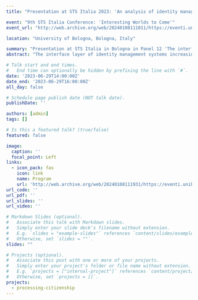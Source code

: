 ```yaml
---
title: "Presentation at STS Italia 2023: 'An analysis of identity management system interfaces using data matching software'"

event: "9th STS Italia Conference: 'Interesting Worlds to Come'"
event_url: "http://web.archive.org/web/20240108111011/https://eventi.unibo.it/stsitalia2023"

location: "University of Bologna, Bologna, Italy"

summary: "Presentation at STS Italia in Bologna in Panel 12 'The interfaces that inform security knowledge and practice'."
abstract: "The interface layer of identity management systems increasingly uses data matching technologies to connect and investigate identity data for border security and migration management. For example, data matching technologies can identify potential identity fraud by linking identities across national and international policing systems or flag potentially risky travellers by comparing flight passengers' data to terrorist watch lists. However, STS and (Critical) Security Studies need to pay more attention to how these technical components interface between systems, subjects, and organizations to mediate border security and migration management practices. This paper proposes empirically analyzing such interfaces by sampling moments in the long-term development of specialized software and its integration with systems and infrastructures. The investigation makes two contributions using data gathered during fieldwork at an IT vendor for data matching software. First, the analysis employs SCOT's concept of 'interpretative flexibility' to identify notable moments when the meanings of identification practices and technologies are challenged, changed, or closed down. Following the interpretive flexibility of the software allows one to see how technical workings evolved with the securitization of migration and border control, such as adding matching functionalities based on the transcription and transliteration of Arabic and Asian names. Second, infrastructure studies' concept of 'gateways' spotlights moments when software systems and infrastructures intersect. Gateway moments make it possible to see the 'infrastructural compromises' (Dijstelbloem, 2021) necessary when adapting globally honed technologies to new settings. For example, when the software was integrated with an EU system, infrastructural compromises were made to allow backward compatibility with MS systems. Together, these findings shed light on the many interactions of various — and otherwise under-the-radar actors, such as software vendors — in co- constructing sociotechnical problems and solutions of identification in border security and migration management."

# Talk start and end times.
#   End time can optionally be hidden by prefixing the line with `#`.
date: '2023-06-29T14:00:00Z'
date_end: '2023-06-29T16:00:00Z'
all_day: false

# Schedule page publish date (NOT talk date).
publishDate: ''

authors: [admin]
tags: []

# Is this a featured talk? (true/false)
featured: false

image:
  caption: ''
  focal_point: Left
links:
  - icon_pack: fas
    icon: link
    name: Program
    url: 'http://web.archive.org/web/20240108111931/https://eventi.unibo.it/stsitalia2023/program/sts-italia-conference-program-draft.pdf/@@download/file/sts-italia-conference-program-v3.pdf'
url_code: ''
url_pdf: ''
url_slides: ''
url_video: ''

# Markdown Slides (optional).
#   Associate this talk with Markdown slides.
#   Simply enter your slide deck's filename without extension.
#   E.g. `slides = "example-slides"` references `content/slides/example-slides.md`.
#   Otherwise, set `slides = ""`.
slides: ""

# Projects (optional).
#   Associate this post with one or more of your projects.
#   Simply enter your project's folder or file name without extension.
#   E.g. `projects = ["internal-project"]` references `content/project/deep-learning/index.md`.
#   Otherwise, set `projects = []`.
projects:
  - processing-citizenship
---
```

